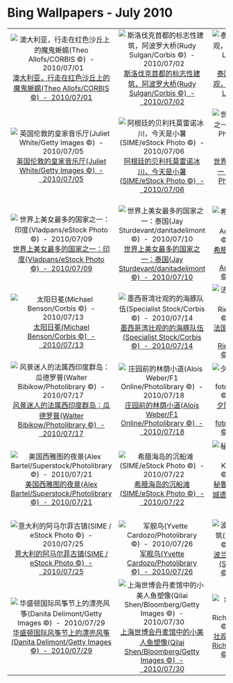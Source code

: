 # Bing Wallpapers - July 2010

| | | | |
|:-------------------------:|:-------------------------:|:-------------------------:|:-------------------------:|
| ![澳大利亚，行走在红色沙丘上的魔鬼蜥蜴(Theo Allofs/CORBIS ©)  -  2010/07/01](https://bing.ee123.net/img/cn/fhd/2010/07/01.jpg)[澳大利亚，行走在红色沙丘上的魔鬼蜥蜴(Theo Allofs/CORBIS ©)  -  2010/07/01](https://bing.ee123.net/img/cn/fhd/2010/07/01.jpg) | ![斯洛伐克首都的标志性建筑，阿波罗大桥(Rudy Sulgan/Corbis ©)  -  2010/07/02](https://bing.ee123.net/img/cn/fhd/2010/07/02.jpg)[斯洛伐克首都的标志性建筑，阿波罗大桥(Rudy Sulgan/Corbis ©)  -  2010/07/02](https://bing.ee123.net/img/cn/fhd/2010/07/02.jpg) | ![泰国艾尤塔雅的著名景观，树根环抱佛头(Thom Lang/Corbis ©)  -  2010/07/03](https://bing.ee123.net/img/cn/fhd/2010/07/03.jpg)[泰国艾尤塔雅的著名景观，树根环抱佛头(Thom Lang/Corbis ©)  -  2010/07/03](https://bing.ee123.net/img/cn/fhd/2010/07/03.jpg) | ![尚未长大的阿尔卑斯蝾螈(Solvin Zankl/Visuals Unlimited, Inc. ©)  -  2010/07/04](https://bing.ee123.net/img/cn/fhd/2010/07/04.jpg)[尚未长大的阿尔卑斯蝾螈(Solvin Zankl/Visuals Unlimited, Inc. ©)  -  2010/07/04](https://bing.ee123.net/img/cn/fhd/2010/07/04.jpg) |
| ![英国伦敦的皇家音乐厅(Juliet White/Getty Images ©)  -  2010/07/05](https://bing.ee123.net/img/cn/fhd/2010/07/05.jpg)[英国伦敦的皇家音乐厅(Juliet White/Getty Images ©)  -  2010/07/05](https://bing.ee123.net/img/cn/fhd/2010/07/05.jpg) | ![阿根廷的贝利托莫雷诺冰川，今天是小暑(SIME/eStock Photo ©)  -  2010/07/06](https://bing.ee123.net/img/cn/fhd/2010/07/06.jpg)[阿根廷的贝利托莫雷诺冰川，今天是小暑(SIME/eStock Photo ©)  -  2010/07/06](https://bing.ee123.net/img/cn/fhd/2010/07/06.jpg) | ![世界上美女最多的国家之一：巴西(David Uribe Photography/eStock Photo ©)  -  2010/07/07](https://bing.ee123.net/img/cn/fhd/2010/07/07.jpg)[世界上美女最多的国家之一：巴西(David Uribe Photography/eStock Photo ©)  -  2010/07/07](https://bing.ee123.net/img/cn/fhd/2010/07/07.jpg) | ![世界上美女最多的国家之一：土耳其(Kordcom Kordcom/Photolibrary ©)  -  2010/07/08](https://bing.ee123.net/img/cn/fhd/2010/07/08.jpg)[世界上美女最多的国家之一：土耳其(Kordcom Kordcom/Photolibrary ©)  -  2010/07/08](https://bing.ee123.net/img/cn/fhd/2010/07/08.jpg) |
| ![世界上美女最多的国家之一：印度(Vladpans/eStock Photo ©)  -  2010/07/09](https://bing.ee123.net/img/cn/fhd/2010/07/09.jpg)[世界上美女最多的国家之一：印度(Vladpans/eStock Photo ©)  -  2010/07/09](https://bing.ee123.net/img/cn/fhd/2010/07/09.jpg) | ![世界上美女最多的国家之一：泰国(Jay Sturdevant/danitadelimont ©)  -  2010/07/10](https://bing.ee123.net/img/cn/fhd/2010/07/10.jpg)[世界上美女最多的国家之一：泰国(Jay Sturdevant/danitadelimont ©)  -  2010/07/10](https://bing.ee123.net/img/cn/fhd/2010/07/10.jpg) | ![希腊德尔福的雅典娜神庙(Peter Adams/Photolibrary ©)  -  2010/07/11](https://bing.ee123.net/img/cn/fhd/2010/07/11.jpg)[希腊德尔福的雅典娜神庙(Peter Adams/Photolibrary ©)  -  2010/07/11](https://bing.ee123.net/img/cn/fhd/2010/07/11.jpg) | ![日本宫岛的严岛神社(JTB Photo/Photolibrary ©)  -  2010/07/12](https://bing.ee123.net/img/cn/fhd/2010/07/12.jpg)[日本宫岛的严岛神社(JTB Photo/Photolibrary ©)  -  2010/07/12](https://bing.ee123.net/img/cn/fhd/2010/07/12.jpg) |
| ![太阳日冕(Michael Benson/Corbis ©)  -  2010/07/13](https://bing.ee123.net/img/cn/fhd/2010/07/13.jpg)[太阳日冕(Michael Benson/Corbis ©)  -  2010/07/13](https://bing.ee123.net/img/cn/fhd/2010/07/13.jpg) | ![墨西哥湾壮观的的海豚队伍(Specialist Stock/Corbis ©)  -  2010/07/14](https://bing.ee123.net/img/cn/fhd/2010/07/14.jpg)[墨西哥湾壮观的的海豚队伍(Specialist Stock/Corbis ©)  -  2010/07/14](https://bing.ee123.net/img/cn/fhd/2010/07/14.jpg) | ![法国凡尔赛宫的皇家礼堂(Bertrand Rieger/Hemis/Corbis ©)  -  2010/07/15](https://bing.ee123.net/img/cn/fhd/2010/07/15.jpg)[法国凡尔赛宫的皇家礼堂(Bertrand Rieger/Hemis/Corbis ©)  -  2010/07/15](https://bing.ee123.net/img/cn/fhd/2010/07/15.jpg) | ![波多黎各海边的灯塔(Michele Falzone/Getty Images ©)  -  2010/07/16](https://bing.ee123.net/img/cn/fhd/2010/07/16.jpg)[波多黎各海边的灯塔(Michele Falzone/Getty Images ©)  -  2010/07/16](https://bing.ee123.net/img/cn/fhd/2010/07/16.jpg) |
| ![风景迷人的法属西印度群岛：瓜德罗普(Walter Bibikow/Photolibrary ©)  -  2010/07/17](https://bing.ee123.net/img/cn/fhd/2010/07/17.jpg)[风景迷人的法属西印度群岛：瓜德罗普(Walter Bibikow/Photolibrary ©)  -  2010/07/17](https://bing.ee123.net/img/cn/fhd/2010/07/17.jpg) | ![庄园前的林荫小道(Alois Weber/F1 Online/Photolibrary ©)  -  2010/07/18](https://bing.ee123.net/img/cn/fhd/2010/07/18.jpg)[庄园前的林荫小道(Alois Weber/F1 Online/Photolibrary ©)  -  2010/07/18](https://bing.ee123.net/img/cn/fhd/2010/07/18.jpg) | ![夕阳下的天鹅(Michael Breuer/age fotostock/Photolibrary ©)  -  2010/07/19](https://bing.ee123.net/img/cn/fhd/2010/07/19.jpg)[夕阳下的天鹅(Michael Breuer/age fotostock/Photolibrary ©)  -  2010/07/19](https://bing.ee123.net/img/cn/fhd/2010/07/19.jpg) | ![捷克布拉格的查理大桥(Brian Lawrence/Imagestate/Photolibrary ©)  -  2010/07/20](https://bing.ee123.net/img/cn/fhd/2010/07/20.jpg)[捷克布拉格的查理大桥(Brian Lawrence/Imagestate/Photolibrary ©)  -  2010/07/20](https://bing.ee123.net/img/cn/fhd/2010/07/20.jpg) |
| ![美国西雅图的夜景(Alex Bartel/Superstock/Photolibrary ©)  -  2010/07/21](https://bing.ee123.net/img/cn/fhd/2010/07/21.jpg)[美国西雅图的夜景(Alex Bartel/Superstock/Photolibrary ©)  -  2010/07/21](https://bing.ee123.net/img/cn/fhd/2010/07/21.jpg) | ![希腊海岛的沉船滩(SIME/eStock Photo ©)  -  2010/07/22](https://bing.ee123.net/img/cn/fhd/2010/07/22.jpg)[希腊海岛的沉船滩(SIME/eStock Photo ©)  -  2010/07/22](https://bing.ee123.net/img/cn/fhd/2010/07/22.jpg) | ![秘鲁中南部的马丘比丘古城遗迹(Bob Krist/eStock Photo ©)  -  2010/07/23](https://bing.ee123.net/img/cn/fhd/2010/07/23.jpg)[秘鲁中南部的马丘比丘古城遗迹(Bob Krist/eStock Photo ©)  -  2010/07/23](https://bing.ee123.net/img/cn/fhd/2010/07/23.jpg) | ![美国好莱坞的中国大剧院(Jean-Pierre Lescourret/Corbis ©)  -  2010/07/24](https://bing.ee123.net/img/cn/fhd/2010/07/24.jpg)[美国好莱坞的中国大剧院(Jean-Pierre Lescourret/Corbis ©)  -  2010/07/24](https://bing.ee123.net/img/cn/fhd/2010/07/24.jpg) |
| ![意大利的阿马尔菲古镇(SIME / eStock Photo ©)  -  2010/07/25](https://bing.ee123.net/img/cn/fhd/2010/07/25.jpg)[意大利的阿马尔菲古镇(SIME / eStock Photo ©)  -  2010/07/25](https://bing.ee123.net/img/cn/fhd/2010/07/25.jpg) | ![军舰鸟(Yvette Cardozo/Photolibrary ©)  -  2010/07/26](https://bing.ee123.net/img/cn/fhd/2010/07/26.jpg)[军舰鸟(Yvette Cardozo/Photolibrary ©)  -  2010/07/26](https://bing.ee123.net/img/cn/fhd/2010/07/26.jpg) | ![波兰文艺复兴时期的建筑(SIME/eStock Photo ©)  -  2010/07/27](https://bing.ee123.net/img/cn/fhd/2010/07/27.jpg)[波兰文艺复兴时期的建筑(SIME/eStock Photo ©)  -  2010/07/27](https://bing.ee123.net/img/cn/fhd/2010/07/27.jpg) | ![麒麟座中的v838星(STScI/NASA/Corbis ©)  -  2010/07/28](https://bing.ee123.net/img/cn/fhd/2010/07/28.jpg)[麒麟座中的v838星(STScI/NASA/Corbis ©)  -  2010/07/28](https://bing.ee123.net/img/cn/fhd/2010/07/28.jpg) |
| ![华盛顿国际风筝节上的漂亮风筝(Danita Delimont/Getty Images ©)  -  2010/07/29](https://bing.ee123.net/img/cn/fhd/2010/07/29.jpg)[华盛顿国际风筝节上的漂亮风筝(Danita Delimont/Getty Images ©)  -  2010/07/29](https://bing.ee123.net/img/cn/fhd/2010/07/29.jpg) | ![上海世博会丹麦馆中的小美人鱼塑像(Qilai Shen/Bloomberg/Getty Images ©)  -  2010/07/30](https://bing.ee123.net/img/cn/fhd/2010/07/30.jpg)[上海世博会丹麦馆中的小美人鱼塑像(Qilai Shen/Bloomberg/Getty Images ©)  -  2010/07/30](https://bing.ee123.net/img/cn/fhd/2010/07/30.jpg) | ![壮观的秦始皇兵马俑(GR. Richardson/Photolibrary ©)  -  2010/07/31](https://bing.ee123.net/img/cn/fhd/2010/07/31.jpg)[壮观的秦始皇兵马俑(GR. Richardson/Photolibrary ©)  -  2010/07/31](https://bing.ee123.net/img/cn/fhd/2010/07/31.jpg) |  |
